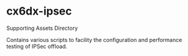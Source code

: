 # cx6dx-ipsec

Supporting Assets Directory

Contains various scripts to facility the configuration and performance testing of IPSec offload.


